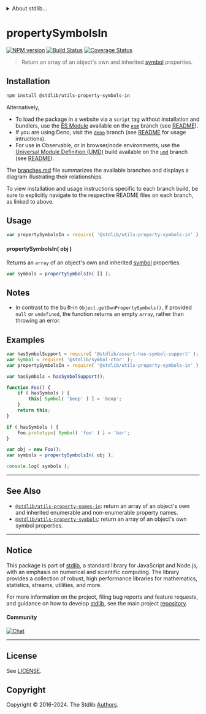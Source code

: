 <!--

@license Apache-2.0

Copyright (c) 2018 The Stdlib Authors.

Licensed under the Apache License, Version 2.0 (the "License");
you may not use this file except in compliance with the License.
You may obtain a copy of the License at

   http://www.apache.org/licenses/LICENSE-2.0

Unless required by applicable law or agreed to in writing, software
distributed under the License is distributed on an "AS IS" BASIS,
WITHOUT WARRANTIES OR CONDITIONS OF ANY KIND, either express or implied.
See the License for the specific language governing permissions and
limitations under the License.

-->


<details>
  <summary>
    About stdlib...
  </summary>
  <p>We believe in a future in which the web is a preferred environment for numerical computation. To help realize this future, we've built stdlib. stdlib is a standard library, with an emphasis on numerical and scientific computation, written in JavaScript (and C) for execution in browsers and in Node.js.</p>
  <p>The library is fully decomposable, being architected in such a way that you can swap out and mix and match APIs and functionality to cater to your exact preferences and use cases.</p>
  <p>When you use stdlib, you can be absolutely certain that you are using the most thorough, rigorous, well-written, studied, documented, tested, measured, and high-quality code out there.</p>
  <p>To join us in bringing numerical computing to the web, get started by checking us out on <a href="https://github.com/stdlib-js/stdlib">GitHub</a>, and please consider <a href="https://opencollective.com/stdlib">financially supporting stdlib</a>. We greatly appreciate your continued support!</p>
</details>

# propertySymbolsIn

[![NPM version][npm-image]][npm-url] [![Build Status][test-image]][test-url] [![Coverage Status][coverage-image]][coverage-url] <!-- [![dependencies][dependencies-image]][dependencies-url] -->

> Return an array of an object's own and inherited [symbol][@stdlib/symbol/ctor] properties.

<section class="installation">

## Installation

```bash
npm install @stdlib/utils-property-symbols-in
```

Alternatively,

-   To load the package in a website via a `script` tag without installation and bundlers, use the [ES Module][es-module] available on the [`esm`][esm-url] branch (see [README][esm-readme]).
-   If you are using Deno, visit the [`deno`][deno-url] branch (see [README][deno-readme] for usage intructions).
-   For use in Observable, or in browser/node environments, use the [Universal Module Definition (UMD)][umd] build available on the [`umd`][umd-url] branch (see [README][umd-readme]).

The [branches.md][branches-url] file summarizes the available branches and displays a diagram illustrating their relationships.

To view installation and usage instructions specific to each branch build, be sure to explicitly navigate to the respective README files on each branch, as linked to above.

</section>

<section class="usage">

## Usage

```javascript
var propertySymbolsIn = require( '@stdlib/utils-property-symbols-in' );
```

#### propertySymbolsIn( obj )

Returns an `array` of an object's own and inherited [symbol][@stdlib/symbol/ctor] properties.

```javascript
var symbols = propertySymbolsIn( [] );
```

</section>

<!-- /.usage -->

<section class="notes">

## Notes

-   In contrast to the built-in `Object.getOwnPropertySymbols()`, if provided `null` or `undefined`, the function returns an empty `array`, rather than throwing an error.

</section>

<!-- /.notes -->

<section class="examples">

## Examples

<!-- eslint no-undef: "error" -->

```javascript
var hasSymbolSupport = require( '@stdlib/assert-has-symbol-support' );
var Symbol = require( '@stdlib/symbol-ctor' );
var propertySymbolsIn = require( '@stdlib/utils-property-symbols-in' );

var hasSymbols = hasSymbolSupport();

function Foo() {
    if ( hasSymbols ) {
        this[ Symbol( 'beep' ) ] = 'boop';
    }
    return this;
}

if ( hasSymbols ) {
    Foo.prototype[ Symbol( 'foo' ) ] = 'bar';
}

var obj = new Foo();
var symbols = propertySymbolsIn( obj );

console.log( symbols );
```

</section>

<!-- /.examples -->

<!-- Section for related `stdlib` packages. Do not manually edit this section, as it is automatically populated. -->

<section class="related">

* * *

## See Also

-   <span class="package-name">[`@stdlib/utils-property-names-in`][@stdlib/utils/property-names-in]</span><span class="delimiter">: </span><span class="description">return an array of an object's own and inherited enumerable and non-enumerable property names.</span>
-   <span class="package-name">[`@stdlib/utils-property-symbols`][@stdlib/utils/property-symbols]</span><span class="delimiter">: </span><span class="description">return an array of an object's own symbol properties.</span>

</section>

<!-- /.related -->

<!-- Section for all links. Make sure to keep an empty line after the `section` element and another before the `/section` close. -->


<section class="main-repo" >

* * *

## Notice

This package is part of [stdlib][stdlib], a standard library for JavaScript and Node.js, with an emphasis on numerical and scientific computing. The library provides a collection of robust, high performance libraries for mathematics, statistics, streams, utilities, and more.

For more information on the project, filing bug reports and feature requests, and guidance on how to develop [stdlib][stdlib], see the main project [repository][stdlib].

#### Community

[![Chat][chat-image]][chat-url]

---

## License

See [LICENSE][stdlib-license].


## Copyright

Copyright &copy; 2016-2024. The Stdlib [Authors][stdlib-authors].

</section>

<!-- /.stdlib -->

<!-- Section for all links. Make sure to keep an empty line after the `section` element and another before the `/section` close. -->

<section class="links">

[npm-image]: http://img.shields.io/npm/v/@stdlib/utils-property-symbols-in.svg
[npm-url]: https://npmjs.org/package/@stdlib/utils-property-symbols-in

[test-image]: https://github.com/stdlib-js/utils-property-symbols-in/actions/workflows/test.yml/badge.svg?branch=v0.2.1
[test-url]: https://github.com/stdlib-js/utils-property-symbols-in/actions/workflows/test.yml?query=branch:v0.2.1

[coverage-image]: https://img.shields.io/codecov/c/github/stdlib-js/utils-property-symbols-in/main.svg
[coverage-url]: https://codecov.io/github/stdlib-js/utils-property-symbols-in?branch=main

<!--

[dependencies-image]: https://img.shields.io/david/stdlib-js/utils-property-symbols-in.svg
[dependencies-url]: https://david-dm.org/stdlib-js/utils-property-symbols-in/main

-->

[chat-image]: https://img.shields.io/gitter/room/stdlib-js/stdlib.svg
[chat-url]: https://app.gitter.im/#/room/#stdlib-js_stdlib:gitter.im

[stdlib]: https://github.com/stdlib-js/stdlib

[stdlib-authors]: https://github.com/stdlib-js/stdlib/graphs/contributors

[umd]: https://github.com/umdjs/umd
[es-module]: https://developer.mozilla.org/en-US/docs/Web/JavaScript/Guide/Modules

[deno-url]: https://github.com/stdlib-js/utils-property-symbols-in/tree/deno
[deno-readme]: https://github.com/stdlib-js/utils-property-symbols-in/blob/deno/README.md
[umd-url]: https://github.com/stdlib-js/utils-property-symbols-in/tree/umd
[umd-readme]: https://github.com/stdlib-js/utils-property-symbols-in/blob/umd/README.md
[esm-url]: https://github.com/stdlib-js/utils-property-symbols-in/tree/esm
[esm-readme]: https://github.com/stdlib-js/utils-property-symbols-in/blob/esm/README.md
[branches-url]: https://github.com/stdlib-js/utils-property-symbols-in/blob/main/branches.md

[stdlib-license]: https://raw.githubusercontent.com/stdlib-js/utils-property-symbols-in/main/LICENSE

[@stdlib/symbol/ctor]: https://github.com/stdlib-js/symbol-ctor

<!-- <related-links> -->

[@stdlib/utils/property-names-in]: https://github.com/stdlib-js/utils-property-names-in

[@stdlib/utils/property-symbols]: https://github.com/stdlib-js/utils-property-symbols

<!-- </related-links> -->

</section>

<!-- /.links -->
